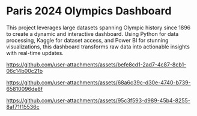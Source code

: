 # Paris 2024 Olympics Dashboard

This project leverages large datasets spanning Olympic history since 1896 to create a dynamic and interactive dashboard. Using Python for data processing, Kaggle for dataset access, and Power BI for stunning visualizations, this dashboard transforms raw data into actionable insights with real-time updates.



https://github.com/user-attachments/assets/befe8cd1-2ad7-4c87-8cb1-06c14b00c21b



https://github.com/user-attachments/assets/68a6c39c-d30e-4740-b739-65810096de8f



https://github.com/user-attachments/assets/95c3f593-d989-45b4-8255-8af71f15536c




